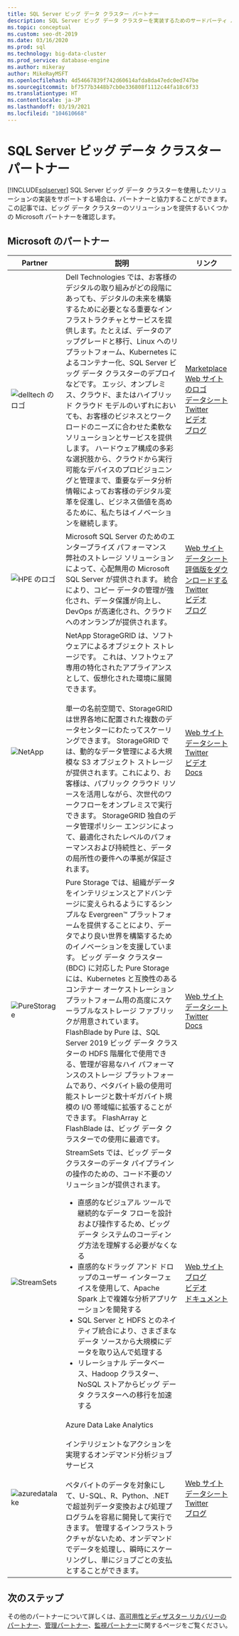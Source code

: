```yaml
---
title: SQL Server ビッグ データ クラスター パートナー
description: SQL Server ビッグ データ クラスターを実装するためのサードパーティ パートナーの一覧。
ms.topic: conceptual
ms.custom: seo-dt-2019
ms.date: 03/16/2020
ms.prod: sql
ms.technology: big-data-cluster
ms.prod_service: database-engine
ms.author: mikeray
author: MikeRayMSFT
ms.openlocfilehash: 4d54667839f742d60614afda8da47edc0ed747be
ms.sourcegitcommit: bf7577b3448b7cb0e336808f1112c44fa18c6f33
ms.translationtype: HT
ms.contentlocale: ja-JP
ms.lasthandoff: 03/19/2021
ms.locfileid: "104610668"
---
```

# <a name="sql-server-big-data-clusters-partners"></a>SQL Server ビッグ データ クラスター パートナー
[!INCLUDE[sqlserver](../includes/applies-to-version/sqlserver.md)]
SQL Server ビッグ データ クラスターを使用したソリューションの実装をサポートする場合は、パートナーと協力することができます。 この記事では、ビッグ データ クラスターのソリューションを提供するいくつかの Microsoft パートナーを確認します。

## <a name="our-partners"></a>Microsoft のパートナー

| Partner | 説明 | リンク |
| --- | --- | --- |
|![delltech のロゴ][1] |Dell Technologies では、お客様のデジタルの取り組みがどの段階にあっても、デジタルの未来を構築するために必要となる重要なインフラストラクチャとサービスを提供します。たとえば、データのアップグレードと移行、Linux へのリプラットフォーム、Kubernetes によるコンテナー化、SQL Server ビッグ データ クラスターのデプロイなどです。 エッジ、オンプレミス、クラウド、またはハイブリッド クラウド モデルのいずれにおいても、お客様のビジネスとワークロードのニーズに合わせた柔軟なソリューションとサービスを提供します。 ハードウェア構成の多彩な選択肢から、クラウドから実行可能なデバイスのプロビジョニングと管理まで、重要なデータ分析情報によってお客様のデジタル変革を促進し、ビジネス価値を高めるために、私たちはイノベーションを継続します。|[Marketplace][delltech_marketplace]<br>[Web サイトのロゴ][delltech_website]<br>[データシート][delltech_datasheet]<br>[Twitter][delltech_twitter]<br>[ビデオ][delltech_youtube]<br>[ブログ][delltech_blog] |
|![HPE のロゴ][2] |Microsoft SQL Server のためのエンタープライズ パフォーマンス<br>弊社のストレージ ソリューションによって、心配無用の Microsoft SQL Server が提供されます。 統合により、コピー データの管理が強化され、データ保護が向上し、DevOps が高速化され、クラウドへのオンランプが提供されます。|[Web サイト][hpe_website]<br>[データシート][hpe_datasheet]<br>[評価版をダウンロードする][hpe_download]<br>[Twitter][hpe_twitter]<br>[ビデオ][hpe_youtube]<br>[ブログ][hpe_download]|
|![NetApp][3] |NetApp StorageGRID は、ソフトウェアによるオブジェクト ストレージです。 これは、ソフトウェア専用の特化されたアプライアンスとして、仮想化された環境に展開できます。<br/><br/>単一の名前空間で、StorageGRID は世界各地に配置された複数のデータセンターにわたってスケーリングできます。 StorageGRID では、動的なデータ管理による大規模な S3 オブジェクト ストレージが提供されます。これにより、お客様は、パブリック クラウド リソースを活用しながら、次世代のワークフローをオンプレミスで実行できます。 StorageGRID 独自のデータ管理ポリシー エンジンによって、最適化されたレベルのパフォーマンスおよび持続性と、データの局所性の要件への準拠が保証されます。 |[Web サイト][netapp_website]<br>[データシート][netapp_datasheet]<br>[Twitter][netapp_twitter]<br>[ビデオ][netapp_youtube]<br>[Docs][netapp_docs]|
|![PureStorage][5] |Pure Storage では、組織がデータをインテリジェンスとアドバンテージに変えられるようにするシンプルな Evergreen&trade; プラットフォームを提供することにより、データでより良い世界を構築するためのイノベーションを支援しています。  ビッグ データ クラスター (BDC) に対応した Pure Storage には、Kubernetes と互換性のあるコンテナー オーケストレーション プラットフォーム用の高度にスケーラブルなストレージ ファブリックが用意されています。 FlashBlade by Pure は、SQL Server 2019 ビッグ データ クラスターの HDFS 階層化で使用できる、管理が容易なハイ パフォーマンスのストレージ プラットフォームであり、ペタバイト級の使用可能ストレージと数十ギガバイト規模の I/O 帯域幅に拡張することができます。 FlashArray と FlashBlade は、ビッグ データ クラスターでの使用に最適です。 |[Web サイト][purestorage_website]<br>[データシート][purestorage_datasheet]<br>[Twitter][purestorage_twitter]<br>[Docs][purestorage_docs]|
|![StreamSets][4] |StreamSets では、ビッグ データ クラスターのデータ パイプラインの操作のための、コード不要のソリューションが提供されます。 <br/><ul><li> 直感的なビジュアル ツールで継続的なデータ フローを設計および操作するため、ビッグ データ システムのコーディング方法を理解する必要がなくなる</li><li>直感的なドラッグ アンド ドロップのユーザー インターフェイスを使用して、Apache Spark 上で複雑な分析アプリケーションを開発する </li><li>SQL Server と HDFS とのネイティブ統合により、さまざまなデータ ソースから大規模にデータを取り込んで処理する</li><li>リレーショナル データベース、Hadoop クラスター、NoSQL ストアからビッグ データ クラスターへの移行を加速する</li></ul>   | [Web サイト][streamsets_website]<br>[ブログ][streamsets_blog]<br>[ビデオ][streamsets_youtube]<br>[ドキュメント][streamsets_docs]|
|![azuredatalake][6] |Azure Data Lake Analytics<br><br>インテリジェントなアクションを実現するオンデマンド分析ジョブ サービス<br><br>ペタバイトのデータを対象にして、U-SQL、R、Python、.NET で超並列データ変換および処理プログラムを容易に開発して実行できます。 管理するインフラストラクチャがないため、オンデマンドでデータを処理し、瞬時にスケーリングし、単にジョブごとの支払とすることができます。|[Web サイト][azuredatalake_website]<br>[データシート](/azure/data-lake-analytics/data-lake-analytics-overview/)<br>[Twitter][azuredatalake_twitter]<br>[ブログ][azuredatalake_blog]|

## <a name="next-steps"></a>次のステップ
その他のパートナーについて詳しくは、[高可用性とディザスター リカバリーのパートナー][hadr_partners]、[管理パートナー][management_partners]、[監視パートナー][monitor_partners]に関するページをご覧ください。

<!--Image references-->
[1]: ./media/partner-hadr-sql-server/dell-tech-logo-stk-blue-gry-rgb.png
[2]: ./media/partner-hadr-sql-server/hpe.png
[3]: ./media/partner-hadr-sql-server/netapp-logo.png
[4]: ./media/partner-hadr-sql-server/streamsets-logo.png
[5]: ./media/partner-hadr-sql-server/purestorage-logo.png
[6]: ./media/partner-hadr-sql-server/azure-datalake-analytics.png

<!--Article links-->
[hadr_partners]: ./partner-hadr-sql-server.md
[management_partners]: ./partner-management-sql-server.md
[monitor_partners]: ./partner-monitor-sql-server.md

<!--Website links -->
[delltech_website]:https://www.delltechnologies.com/en-us/solutions/microsoft/index.htm
[hpe_website]: https://www.hpe.com/us/en/product-catalog/detail/pip.376220.html
[azuredatalake_website]:https://azure.microsoft.com/services/data-lake-analytics
[netapp_website]: https://www.netapp.com/us/products/data-management-software/object-storage-grid-sds.aspx
[streamsets_website]: https://streamsets.com/
[purestorage_website]: https://www.purestorage.com/

<!--Get Started Links-->

<!--Datasheet Links-->
[delltech_datasheet]:https://www.delltechnologies.com/en-us/solutions/sql/ready-solutions-for-sql.htm#overlay=/content/dam/digitalassets/active/en/unauth/offering-overview-documents/products/ready-solutions/h18169-dellemc-solutions-microsoft-sql-big-data-clusters.pdf&accordion0
[hpe_datasheet]:https://www.hpe.com/h20195/v2/default.aspx?cc=us&lc=en&oid=376220
[netapp_datasheet]:https://www.netapp.com/us/media/ds-3613.pdf
[purestorage_datasheet]:https://www.purestorage.com/content/dam/pdf/en/datasheets/ds-pure-service-orchestrator.pdf

<!--Marketplace Links -->
[delltech_marketplace]:https://azuremarketplace.microsoft.com/marketplace/apps/dellemc.ppdm_ddve_0_0_1?tab=Overview

<!--YouTube links-->
[delltech_youtube]:https://www.youtube.com/watch?v=7lM7xSsaBNg
[hpe_youtube]:https://www.hpe.com/h22228/video-gallery/us/en/products/data-storage-hybrid-cloud/storage-multi/95fd26db-e6ea-44ca-b727-c84d2ef1d446/big-data-clusters-and-hpe-storage-for-microsoft-sql-server-2019/video
[netapp_youtube]:https://www.youtube.com/watch?v=304z8j7aLpc
[streamsets_youtube]:https://www.youtube.com/watch?v=OtNrTBLooBw

<!--Twitter links-->
[delltech_twitter]:https://twitter.com/DellTech
[hpe_twitter]:https://twitter.com/hpe
[azuredatalake_twitter]:https://twitter.com/azuredatalake
[netapp_twitter]:https://twitter.com/hashtag/storagegrid
[purestorage_twitter]:https://twitter.com/PureStorage

<!--Supported Systems-->
[partner_requirements]:https://www.microsoft.com
[hpe_download]: https://h20392.www2.hpe.com/portal/swdepot/displayProductInfo.do?productNumber=SGLX-DEMO

<!--Blog-->
[hpe_blog]: https://community.hpe.com/t5/Servers-The-Right-Compute/SQL-Server-for-Linux-Is-Here-and-A-New-Chapter-for-Mission/ba-p/6977571#.WiHWW0xFwUE
[delltech_blog]:https://infocus.delltechnologies.com/robert_sonders/why-canonicalization-should-be-a-core-component-of-your-sql-server-modernization-part-1/?linkId=96637990
[azuredatalake_blog]:https://azureinfohub.azurewebsites.net/Service?serviceTitle=Azure%20Data%20Lake%20Analytics
[streamsets_blog]:https://streamsets.com/blog/sentiment-analysis-microsoft-sql-server-2019-big-data-cluster-and-streamsets-dataops-platform/
[purestorage_blog]:https://blog.purestorage.com/storage-as-a-service-for-sql-server-2019-big-data-clusters/

<!--Docs-->
[netapp_docs]:https://blog.netapp.com/microsoft-sql-server-big-data-clusters-with-storagegrid/
[streamsets_docs]:https://streamsets.com/documentation/datacollector/latest/help/datacollector/UserGuide/Destinations/SQLServerBDCBulk.html#concept_hjv_5nn_r3b
[purestorage_docs]:https://www.purestorage.com/docs.html?item=/type/pdf/subtype/doc/path/content/dam/purestorage/pdf/datasheets/ps_ds3p_entry-level-storage_03.pdf
